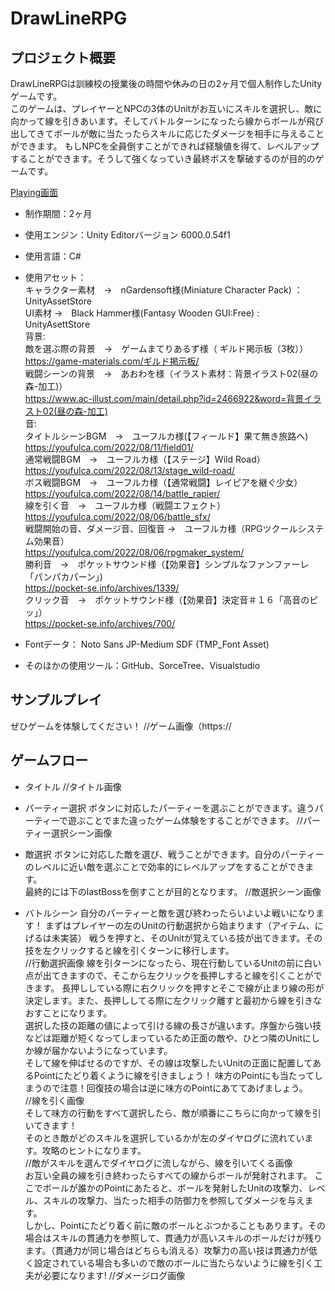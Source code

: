# DrawLineRPG
## プロジェクト概要
DrawLineRPGは訓練校の授業後の時間や休みの日の2ヶ月で個人制作したUnityゲームです。  
このゲームは、プレイヤーとNPCの3体のUnitがお互いにスキルを選択し、敵に向かって線を引きあいます。そしてバトルターンになったら線からボールが飛び出してきてボールが敵に当たったらスキルに応じたダメージを相手に与えることができます。
もしNPCを全員倒すことができれば経験値を得て、レベルアップすることができます。そうして強くなっていき最終ボスを撃破するのが目的のゲームです。

[Playing画面](readme_img/moveSelect.png)
 
* 制作期間：2ヶ月
* 使用エンジン：Unity Editorバージョン 6000.0.54f1
* 使用言語：C#
* 使用アセット：  
キャラクター素材　→　nGardensoft様(Miniature Character Pack) ：UnityAssetStore  
UI素材 →　Black Hammer様(Fantasy Wooden GUI:Free) : UnityAsettStore  
背景:  
敵を選ぶ際の背景　→　ゲームまてりあるず様（ ギルド掲示板（3枚））  
https://game-materials.com/ギルド掲示板/  
戦闘シーンの背景　→　あおわを様（イラスト素材：背景イラスト02(昼の森-加工)）  
https://www.ac-illust.com/main/detail.php?id=2466922&word=背景イラスト02(昼の森-加工)     
音:  
タイトルシーンBGM　→　ユーフルカ様(【フィールド】果て無き旅路へ)  
https://youfulca.com/2022/08/11/field01/  
通常戦闘BGM　→　ユーフルカ様（【ステージ】Wild Road）  
https://youfulca.com/2022/08/13/stage_wild-road/  
ボス戦闘BGM　→　ユーフルカ様（【通常戦闘】レイピアを継ぐ少女）  
https://youfulca.com/2022/08/14/battle_rapier/  
線を引く音　→　ユーフルカ様（戦闘エフェクト）  
https://youfulca.com/2022/08/06/battle_sfx/  
戦闘開始の音、ダメージ音、回復音  →　ユーフルカ様（RPGツクールシステム効果音）  
https://youfulca.com/2022/08/06/rpgmaker_system/    
勝利音　→　ポケットサウンド様（【効果音】シンプルなファンファーレ「パンパカパーン」)  
https://pocket-se.info/archives/1339/  
クリック音　→　ポケットサウンド様（【効果音】決定音＃１６「高音のピッ」）  
https://pocket-se.info/archives/700/  

* Fontデータ： Noto Sans JP-Medium SDF (TMP_Font Asset)
* そのほかの使用ツール：GitHub、SorceTree、Visualstudio
  
## サンプルプレイ
ぜひゲームを体験してください！
//ゲーム画像（https://

## ゲームフロー
* タイトル
//タイトル画像

* パーティー選択
ボタンに対応したパーティーを選ぶことができます。違うパーティーで遊ぶことでまた違ったゲーム体験をすることができます。
//パーティー選択シーン画像

* 敵選択
ボタンに対応した敵を選び、戦うことができます。自分のパーティーのレベルに近い敵を選ぶことで効率的にレベルアップをすることができます。  
最終的には下のlastBossを倒すことが目的となります。
//敵選択シーン画像

* バトルシーン
自分のパーティーと敵を選び終わったらいよいよ戦いになります！
まずはプレイヤーの左のUnitの行動選択から始まります（アイテム、にげるは未実装）
戦うを押すと、そのUnitが覚えている技が出てきます。その技を左クリックすると線を引くターンに移行します。  
//行動選択画像
線を引ターンになったら、現在行動しているUnitの前に白い点が出てきますので、そこから左クリックを長押しすると線を引くことができます。
長押ししている際に右クリックを押すとそこで線が止まり線の形が決定します。また、長押ししてる際に左クリック離すと最初から線を引きなおすことになります。  
選択した技の距離の値によって引ける線の長さが違います。序盤から強い技などは距離が短くなってしまっているため正面の敵や、ひとつ隣のUnitにしか線が届かないようになっています。  
そして線を伸ばせるのですが、その線は攻撃したいUnitの正面に配置してあるPointにたどり着くように線を引きましょう！  味方のPointにも当たってしまうので注意！回復技の場合は逆に味方のPointにあててあげましょう。  
//線を引く画像  
そして味方の行動をすべて選択したら、敵が順番にこちらに向かって線を引いてきます！  
そのとき敵がどのスキルを選択しているかが左のダイヤログに流れています。攻略のヒントになります。  
//敵がスキルを選んでダイヤログに流しながら、線を引いてくる画像  
お互い全員の線を引き終わったらすべての線からボールが発射されます。
ここでボールが誰かのPointにあたると、ボールを発射したUnitの攻撃力、レベル、スキルの攻撃力、当たった相手の防御力を参照してダメージを与えます。  
しかし、Pointにたどり着く前に敵のボールとぶつかることもあります。その場合はスキルの貫通力を参照して、貫通力が高いスキルのボールだけが残ります。（貫通力が同じ場合はどちらも消える）攻撃力の高い技は貫通力が低く設定されている場合も多いので敵のボールに当たらないように線を引く工夫が必要になります!
//ダメージログ画像
